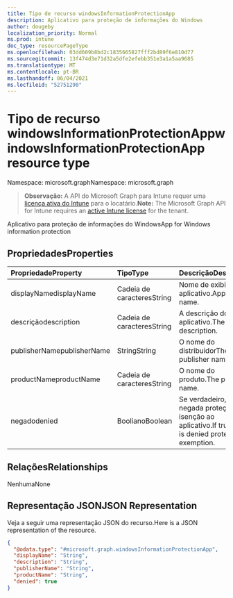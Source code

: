 ```yaml
---
title: Tipo de recurso windowsInformationProtectionApp
description: Aplicativo para proteção de informações do Windows
author: dougeby
localization_priority: Normal
ms.prod: intune
doc_type: resourcePageType
ms.openlocfilehash: 03dd609b8bd2c1835665827fff2bd89f6e810d77
ms.sourcegitcommit: 13f474d3e71d32a5dfe2efebb351e3a1a5aa9685
ms.translationtype: MT
ms.contentlocale: pt-BR
ms.lasthandoff: 06/04/2021
ms.locfileid: "52751290"
---
```

# <a name="windowsinformationprotectionapp-resource-type"></a><span data-ttu-id="39be7-103">Tipo de recurso windowsInformationProtectionApp</span><span class="sxs-lookup"><span data-stu-id="39be7-103">windowsInformationProtectionApp resource type</span></span>

<span data-ttu-id="39be7-104">Namespace: microsoft.graph</span><span class="sxs-lookup"><span data-stu-id="39be7-104">Namespace: microsoft.graph</span></span>

> <span data-ttu-id="39be7-105">**Observação:** A API do Microsoft Graph para Intune requer uma [licença ativa do Intune](https://go.microsoft.com/fwlink/?linkid=839381) para o locatário.</span><span class="sxs-lookup"><span data-stu-id="39be7-105">**Note:** The Microsoft Graph API for Intune requires an [active Intune license](https://go.microsoft.com/fwlink/?linkid=839381) for the tenant.</span></span>

<span data-ttu-id="39be7-106">Aplicativo para proteção de informações do Windows</span><span class="sxs-lookup"><span data-stu-id="39be7-106">App for Windows information protection</span></span>

## <a name="properties"></a><span data-ttu-id="39be7-107">Propriedades</span><span class="sxs-lookup"><span data-stu-id="39be7-107">Properties</span></span>
|<span data-ttu-id="39be7-108">Propriedade</span><span class="sxs-lookup"><span data-stu-id="39be7-108">Property</span></span>|<span data-ttu-id="39be7-109">Tipo</span><span class="sxs-lookup"><span data-stu-id="39be7-109">Type</span></span>|<span data-ttu-id="39be7-110">Descrição</span><span class="sxs-lookup"><span data-stu-id="39be7-110">Description</span></span>|
|:---|:---|:---|
|<span data-ttu-id="39be7-111">displayName</span><span class="sxs-lookup"><span data-stu-id="39be7-111">displayName</span></span>|<span data-ttu-id="39be7-112">Cadeia de caracteres</span><span class="sxs-lookup"><span data-stu-id="39be7-112">String</span></span>|<span data-ttu-id="39be7-113">Nome de exibição do aplicativo.</span><span class="sxs-lookup"><span data-stu-id="39be7-113">App display name.</span></span>|
|<span data-ttu-id="39be7-114">descrição</span><span class="sxs-lookup"><span data-stu-id="39be7-114">description</span></span>|<span data-ttu-id="39be7-115">Cadeia de caracteres</span><span class="sxs-lookup"><span data-stu-id="39be7-115">String</span></span>|<span data-ttu-id="39be7-116">A descrição do aplicativo.</span><span class="sxs-lookup"><span data-stu-id="39be7-116">The app's description.</span></span>|
|<span data-ttu-id="39be7-117">publisherName</span><span class="sxs-lookup"><span data-stu-id="39be7-117">publisherName</span></span>|<span data-ttu-id="39be7-118">String</span><span class="sxs-lookup"><span data-stu-id="39be7-118">String</span></span>|<span data-ttu-id="39be7-119">O nome do distribuidor</span><span class="sxs-lookup"><span data-stu-id="39be7-119">The publisher name</span></span>|
|<span data-ttu-id="39be7-120">productName</span><span class="sxs-lookup"><span data-stu-id="39be7-120">productName</span></span>|<span data-ttu-id="39be7-121">Cadeia de caracteres</span><span class="sxs-lookup"><span data-stu-id="39be7-121">String</span></span>|<span data-ttu-id="39be7-122">O nome do produto.</span><span class="sxs-lookup"><span data-stu-id="39be7-122">The product name.</span></span>|
|<span data-ttu-id="39be7-123">negado</span><span class="sxs-lookup"><span data-stu-id="39be7-123">denied</span></span>|<span data-ttu-id="39be7-124">Booliano</span><span class="sxs-lookup"><span data-stu-id="39be7-124">Boolean</span></span>|<span data-ttu-id="39be7-125">Se verdadeiro, é negada proteção ou isenção ao aplicativo.</span><span class="sxs-lookup"><span data-stu-id="39be7-125">If true, app is denied protection or exemption.</span></span>|

## <a name="relationships"></a><span data-ttu-id="39be7-126">Relações</span><span class="sxs-lookup"><span data-stu-id="39be7-126">Relationships</span></span>
<span data-ttu-id="39be7-127">Nenhuma</span><span class="sxs-lookup"><span data-stu-id="39be7-127">None</span></span>

## <a name="json-representation"></a><span data-ttu-id="39be7-128">Representação JSON</span><span class="sxs-lookup"><span data-stu-id="39be7-128">JSON Representation</span></span>
<span data-ttu-id="39be7-129">Veja a seguir uma representação JSON do recurso.</span><span class="sxs-lookup"><span data-stu-id="39be7-129">Here is a JSON representation of the resource.</span></span>
<!-- {
  "blockType": "resource",
  "@odata.type": "microsoft.graph.windowsInformationProtectionApp"
}
-->
``` json
{
  "@odata.type": "#microsoft.graph.windowsInformationProtectionApp",
  "displayName": "String",
  "description": "String",
  "publisherName": "String",
  "productName": "String",
  "denied": true
}
```




